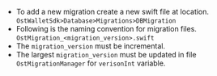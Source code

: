 - To add a new migration create a new swift file at location. 
  `OstWalletSdk>Database>Migrations>DBMigration`
- Following is the naming convention for migration files.
  `OstMigration_<migration_version>.swift`
- The  `migration_version` must be incremental.
- The largest `migration_version` must be updated in file `OstMigrationManager` for `verisonInt` variable.
